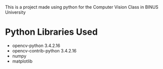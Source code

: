This is a project made using python for the Computer Vision Class in BINUS University

# Python Libraries Used
- opencv-python 3.4.2.16
- opencv-contrib-python 3.4.2.16
- numpy
- matplotlib

